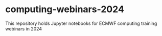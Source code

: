 # computing-webinars-2024
This repository holds Jupyter notebooks for ECMWF computing training webinars in 2024 
